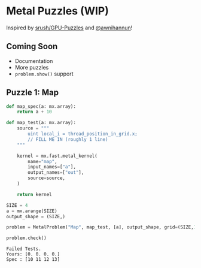 # Metal Puzzles (WIP)

Inspired by [srush/GPU-Puzzles](https://github.com/srush/GPU-Puzzles) and [@awnihannun](https://x.com/awnihannun/status/1833376670063202536)!

## Coming Soon
- Documentation
- More puzzles
- `problem.show()` support

## Puzzle 1: Map

```python
def map_spec(a: mx.array):
    return a + 10

def map_test(a: mx.array):
    source = """
        uint local_i = thread_position_in_grid.x;
        // FILL ME IN (roughly 1 line)
    """

    kernel = mx.fast.metal_kernel(
        name="map",
        input_names=["a"],
        output_names=["out"],
        source=source,
    )

    return kernel

SIZE = 4
a = mx.arange(SIZE)
output_shape = (SIZE,)

problem = MetalProblem("Map", map_test, [a], output_shape, grid=(SIZE,1,1), threadgroup=(SIZE,1,1), spec=map_spec)
```

```python
problem.check()
```

    Failed Tests.
    Yours: [0. 0. 0. 0.]
    Spec : [10 11 12 13]
